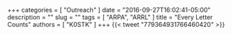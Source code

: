 +++
categories = [ "Outreach" ]
date = "2016-09-27T16:02:41-05:00"
description = ""
slug = ""
tags = [ "ARPA", "ARRL" ]
title = "Every Letter Counts"
authors = [ "K0STK" ]
+++
{{< tweet "779364931766460420" >}}
<!--more-->
